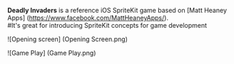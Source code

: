 **Deadly Invaders** is a reference iOS SpriteKit game based on [Matt Heaney Apps] (https://www.facebook.com/MattHeaneyApps/).  
#It's great for introducing SpriteKit concepts for game development

![Opening screen] (Opening Screen.png)

![Game Play] (Game Play.png)
